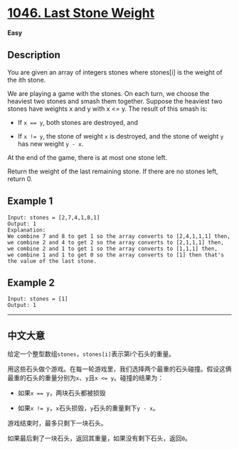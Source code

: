 # [1046. Last Stone Weight](https://leetcode.com/problems/last-stone-weight/)

**Easy**

## Description

You are given an array of integers stones where stones[i] is the weight of the ith stone.

We are playing a game with the stones. On each turn, we choose the heaviest two stones and smash them together. Suppose the heaviest two stones have weights x and y with x <= y. The result of this smash is:

- If `x == y`, both stones are destroyed, and

- If `x != y`, the stone of weight `x` is destroyed, and the stone of weight `y` has new weight `y - x`.

At the end of the game, there is at most one stone left.

Return the weight of the last remaining stone. If there are no stones left, return 0.

## Example 1

```shell
Input: stones = [2,7,4,1,8,1]
Output: 1
Explanation: 
We combine 7 and 8 to get 1 so the array converts to [2,4,1,1,1] then,
we combine 2 and 4 to get 2 so the array converts to [2,1,1,1] then,
we combine 2 and 1 to get 1 so the array converts to [1,1,1] then,
we combine 1 and 1 to get 0 so the array converts to [1] then that's the value of the last stone.
```

## Example 2

```shell
Input: stones = [1]
Output: 1
```

---

## 中文大意

给定一个整型数组`stones`，`stones[i]`表示第i个石头的重量。

用这些石头做个游戏。在每一轮游戏里，我们选择两个最重的石头碰撞。假设这俩最重的石头的重量分别为`x`、`y`且`x <= y`。碰撞的结果为：

- 如果`x == y`，两块石头都被损毁

- 如果`x != y`，`x`石头损毁，`y`石头的重量剩下`y - x`。

游戏结束时，最多只剩下一块石头。

如果最后剩了一块石头，返回其重量，如果没有剩下石头，返回`0`。
